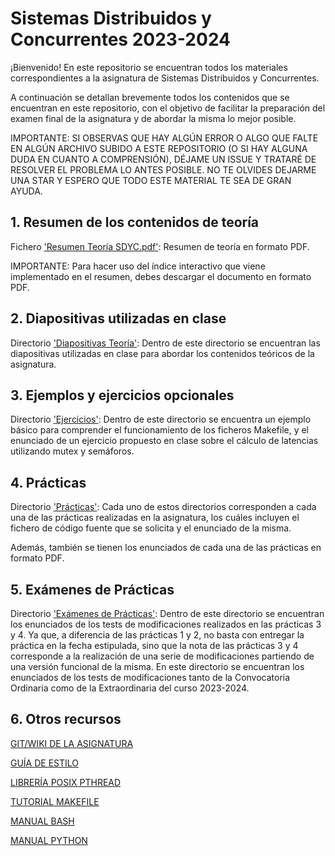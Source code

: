 # Sistemas Distribuidos y Concurrentes 2023-2024

¡Bienvenido! En este repositorio se encuentran todos los materiales correspondientes a la asignatura de Sistemas Distribuidos y Concurrentes.

A continuación se detallan brevemente todos los contenidos que se encuentran en este repositorio, con el objetivo de facilitar la preparación del examen final de la asignatura y de abordar la misma lo mejor posible.

IMPORTANTE: SI OBSERVAS QUE HAY ALGÚN ERROR O ALGO QUE FALTE EN ALGÚN ARCHIVO SUBIDO A ESTE REPOSITORIO (O SI HAY ALGUNA DUDA EN CUANTO A COMPRENSIÓN), DÉJAME UN ISSUE Y TRATARÉ DE RESOLVER EL PROBLEMA LO ANTES POSIBLE. NO TE OLVIDES DEJARME UNA STAR Y ESPERO QUE TODO ESTE MATERIAL TE SEA DE GRAN AYUDA.

## 1. Resumen de los contenidos de teoría

Fichero ['Resumen Teoría SDYC.pdf'](https://github.com/aleon2020/SDYC_2023-2024/blob/main/Resumen%20Teor%C3%ADa%20SDYC.pdf): Resumen de teoría en formato PDF.

IMPORTANTE: Para hacer uso del índice interactivo que viene implementado en el resumen, debes descargar el documento en formato PDF.

## 2. Diapositivas utilizadas en clase

Directorio ['Diapositivas Teoría'](https://github.com/aleon2020/SDYC_2023-2024/tree/main/Diapositivas%20Teor%C3%ADa): Dentro de este directorio se encuentran las diapositivas utilizadas en clase para abordar los contenidos teóricos de la asignatura.

## 3. Ejemplos y ejercicios opcionales

Directorio ['Ejercicios'](https://github.com/aleon2020/SDYC_2023-2024/tree/main/Ejercicios): Dentro de este directorio se encuentra un ejemplo básico para comprender el funcionamiento de los ficheros Makefile, y el enunciado de un ejercicio propuesto en clase sobre el cálculo de latencias utilizando mutex y semáforos.

## 4. Prácticas

Directorio ['Prácticas'](https://github.com/aleon2020/SDYC_2023-2024/tree/main/Pr%C3%A1cticas): Cada uno de estos directorios corresponden a cada una de las prácticas realizadas en la asignatura, los cuáles incluyen el fichero de código fuente que se solicita y el enunciado de la misma.

Además, también se tienen los enunciados de cada una de las prácticas en formato PDF.

## 5. Exámenes de Prácticas

Directorio ['Exámenes de Prácticas'](https://github.com/aleon2020/SDYC_2023-2024/tree/main/Ex%C3%A1menes%20de%20Pr%C3%A1cticas): Dentro de este directorio se encuentran los enunciados de los tests de modificaciones realizados en las prácticas 3 y 4. Ya que, a diferencia de las prácticas 1 y 2, no basta con entregar la práctica en la fecha estipulada, sino que la nota de las prácticas 3 y 4 corresponde a la realización de una serie de modificaciones partiendo de una versión funcional de la misma. En este directorio se encuentran los enunciados de los tests de modificaciones tanto de la Convocatoria Ordinaria como de la Extraordinaria del curso 2023-2024.

## 6. Otros recursos

[GIT/WIKI DE LA ASIGNATURA](https://gitlab.eif.urjc.es/roberto.calvo/sdc/-/wikis/home)

[GUÍA DE ESTILO](https://gitlab.eif.urjc.es/roberto.calvo/sdc/-/wikis/Gu%C3%ADa-de-Estilo-C)

[LIBRERÍA POSIX PTHREAD](https://www.cs.cmu.edu/afs/cs/academic/class/15492-f07/www/pthreads.html)

[TUTORIAL MAKEFILE](https://www.cs.colby.edu/maxwell/courses/tutorials/maketutor/)

[MANUAL BASH](https://www.gnu.org/savannah-checkouts/gnu/bash/manual/bash.html)

[MANUAL PYTHON](https://docs.python.org/3/)
